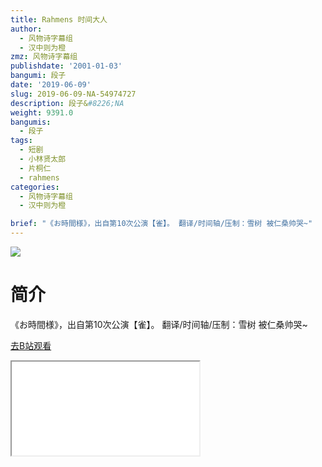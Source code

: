 ```yaml
---
title: Rahmens 时间大人
author:
  - 风物诗字幕组
  - 汉中则为橙
zmz: 风物诗字幕组
publishdate: '2001-01-03'
bangumi: 段子
date: '2019-06-09'
slug: 2019-06-09-NA-54974727
description: 段子&#8226;NA
weight: 9391.0
bangumis:
  - 段子
tags:
  - 短剧
  - 小林贤太郎
  - 片桐仁
  - rahmens
categories:
  - 风物诗字幕组
  - 汉中则为橙

brief: "《お時間様》，出自第10次公演【雀】。 翻译/时间轴/压制：雪树 被仁桑帅哭~"
---
```

![](https://raw.githubusercontent.com/tcgriffith/owaraisite/master/static/tmpimg/68797c104f206df252c2fa98f6940a349ac01611.jpg.480.jpg)
# 简介  
《お時間様》，出自第10次公演【雀】。
翻译/时间轴/压制：雪树
被仁桑帅哭~  

[去B站观看](https://www.bilibili.com/video/av54974727/)
<div class ="resp-container"><iframe class="testiframe" src="//player.bilibili.com/player.html?aid=54974727"", scrolling="no", allowfullscreen="true" > </iframe></div> 
